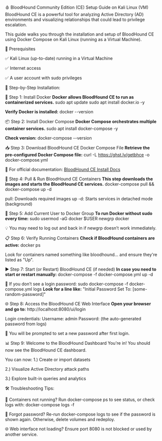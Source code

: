 🩸 BloodHound Community Edition (CE) Setup Guide on Kali Linux (VM)
BloodHound CE is a powerful tool for analyzing Active Directory (AD) environments and visualizing relationships that could lead to privilege escalation.

This guide walks you through the installation and setup of BloodHound CE using Docker Compose on Kali Linux (running as a Virtual Machine).

🔧 Prerequisites

✅ Kali Linux (up-to-date) running in a Virtual Machine

✅ Internet access

✅ A user account with sudo privileges

🚀 Step-by-Step Installation:

🐳 Step 1: Install Docker
**Docker allows BloodHound CE to run as containerized services.**
sudo apt update
sudo apt install docker.io -y

**Verify Docker is installed:**
docker --version

📦 Step 2: Install Docker Compose
**Docker Compose orchestrates multiple container services.**
sudo apt install docker-compose -y

**Check version:**
docker-compose --version

📥 Step 3: Download BloodHound CE Docker Compose File
**Retrieve the pre-configured Docker Compose file:**
curl -L https://ghst.ly/getbhce -o docker-compose.yml

🔗 For official documentation:
[BloodHound CE Install Docs](https://bloodhound.specterops.io/get-started/quickstart/community-edition-quickstart)

🔄 Step 4: Pull & Run BloodHound CE Containers
**This step downloads the images and starts the BloodHound CE services.**
docker-compose pull && docker-compose up -d

pull: Downloads required images
up -d: Starts services in detached mode (background)

👤 Step 5: Add Current User to Docker Group
**To run Docker without sudo every time:**
sudo usermod -aG docker $USER
newgrp docker

💡 You may need to log out and back in if newgrp doesn’t work immediately.

📋 Step 6: Verify Running Containers
**Check if BloodHound containers are active:**
docker ps

Look for containers named something like bloodhound... and ensure they're listed as "Up".

▶️ Step 7: Start (or Restart) BloodHound CE (if needed)
**In case you need to start or restart manually:**
docker-compose -f docker-compose.yml up -d

📜 If you don’t see a login password:
sudo docker-compose -f docker-compose.yml logs
**Look for a line like:**
"Initial Password Set To: [some-random-password]"

🌐 Step 8: Access the BloodHound CE Web Interface
**Open your browser and go to:**
http://localhost:8080/ui/login

Login credentials:
Username: admin
Password: (the auto-generated password from logs)

🔐 You will be prompted to set a new password after first login.

📊 Step 9: Welcome to the BloodHound Dashboard
You're in! You should now see the BloodHound CE dashboard.

You can now:
1.) Create or import datasets

2.) Visualize Active Directory attack paths

3.) Explore built-in queries and analytics

🛠️ Troubleshooting Tips:

🔄 Containers not running?
Run docker-compose ps to see status, or check logs with:
docker-compose logs -f

🔐 Forgot password?
Re-run docker-compose logs to see if the password is shown again. Otherwise, delete volumes and redeploy.

🌐 Web interface not loading?
Ensure port 8080 is not blocked or used by another service.
